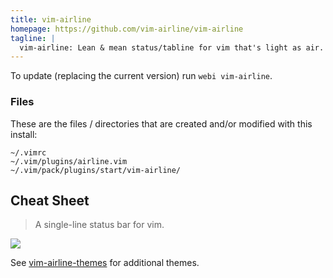 ```yaml
---
title: vim-airline
homepage: https://github.com/vim-airline/vim-airline
tagline: |
  vim-airline: Lean & mean status/tabline for vim that's light as air.
---
```


To update (replacing the current version) run `webi vim-airline`.

### Files

These are the files / directories that are created and/or modified with this
install:

```text
~/.vimrc
~/.vim/plugins/airline.vim
~/.vim/pack/plugins/start/vim-airline/
```

## Cheat Sheet

> A single-line status bar for vim.

![](https://github.com/vim-airline/vim-airline/wiki/screenshots/demo.gif)

See [vim-airline-themes](../vim-airline-themes/) for additional themes.
